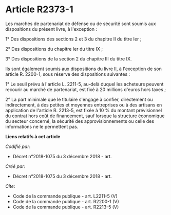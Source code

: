 # Article R2373-1

Les marchés de partenariat de défense ou de sécurité sont soumis aux dispositions du présent livre, à l'exception : 

1° Des dispositions des sections 2 et 3 du chapitre II du titre Ier ; 

2° Des dispositions du chapitre Ier du titre IX ; 

3° Des dispositions de la section 2 du chapitre III du titre IX. 

Ils sont également soumis aux dispositions du livre II, à l'exception de son article R. 2200-1, sous réserve des dispositions
suivantes : 

1° Le seuil prévu à l'article L. 2211-5, au-delà duquel les acheteurs peuvent recourir au marché de partenariat, est fixé à
20 millions d'euros hors taxes ; 

2° La part minimale que le titulaire s'engage à confier, directement ou indirectement, à des petites et moyennes entreprises
ou à des artisans en application de l'article R. 2213-5, est fixée à 10 % du montant prévisionnel du contrat hors coût de
financement, sauf lorsque la structure économique du secteur concerné, la sécurité des approvisionnements ou celle des
informations ne le permettent pas.

**Liens relatifs à cet article**

_Codifié par_:

  - Décret n°2018-1075 du 3 décembre 2018 - art.

_Créé par_:

  - Décret n°2018-1075 du 3 décembre 2018 - art.

_Cite_:

  - Code de la commande publique - art. L2211-5 (V)
  - Code de la commande publique - art. R2200-1 (V)
  - Code de la commande publique - art. R2213-5 (V)
